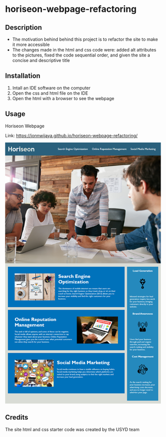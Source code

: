 # horiseon-webpage-refactoring

## Description
- The motivation behind behind this project is to refactor the site to make it more accessible
- The changes made in the html and css code were: added alt attributes to the pictures, fixed the code sequential order, and given the site a concise and descriptive title

## Installation

1. Intall an IDE software on the computer
2. Open the css and html file on the IDE
3. Open the html with a browser to see the webpage

## Usage

Horiseon Webpage

Link: https://jonnwijaya.github.io/horiseon-webpage-refactoring/

![Screenshot of the site](assets/images/screenshot.png)

## Credits

The site html and css starter code was created by the USYD team